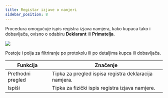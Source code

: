 ```yaml
---
title: Registar izjave o namjeri  
sidebar_position: 8
---
```


Procedura omogućuje ispis registra izjava namjera, kako kupaca tako i dobavljača, ovisno o odabiru **Deklarant** ili **Primatelja**.

![](/img/it-it/finance-area/ledger-records/fiscal-report/intent-declaration-register/image01.png)

Postoje i polja za filtriranje po protokolu ili po detaljima kupca ili dobavljača.

| Funkcija | Značenje |
| --- | --- |
| Prethodni pregled | Tipka za pregled ispisa registra deklaracija namjera. |
| Ispiši | Tipka za fizički ispis registra izjava namjere. |






